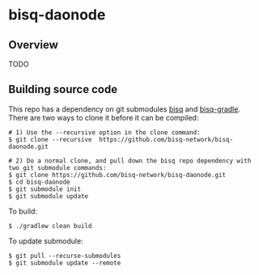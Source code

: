 # bisq-daonode

## Overview

TODO

## Building source code

This repo has a dependency on git submodules [bisq](https://github.com/bisq-network/bisq)
and [bisq-gradle](https://github.com/bisq-network/bisq-gradle).  
There are two ways to clone it before it can be compiled:

```
# 1) Use the --recursive option in the clone command:
$ git clone --recursive  https://github.com/bisq-network/bisq-daonode.git

# 2) Do a normal clone, and pull down the bisq repo dependency with two git submodule commands:
$ git clone https://github.com/bisq-network/bisq-daonode.git
$ cd bisq-daonode
$ git submodule init
$ git submodule update
```

To build:

```
$ ./gradlew clean build
```

To update submodule:
```
$ git pull --recurse-submodules
$ git submodule update --remote
```


